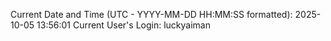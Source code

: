 Current Date and Time (UTC - YYYY-MM-DD HH:MM:SS formatted): 2025-10-05 13:56:01
Current User's Login: luckyaiman
